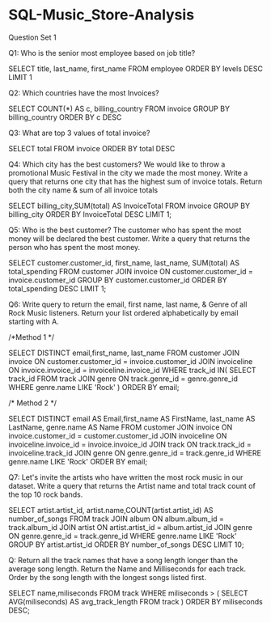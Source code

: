 # SQL-Music_Store-Analysis

Question Set 1 

Q1: Who is the senior most employee based on job title?

SELECT title, last_name, first_name 
FROM employee
ORDER BY levels DESC
LIMIT 1


Q2: Which countries have the most Invoices?

SELECT COUNT(*) AS c, billing_country 
FROM invoice
GROUP BY billing_country
ORDER BY c DESC


Q3: What are top 3 values of total invoice?

SELECT total 
FROM invoice
ORDER BY total DESC


Q4: Which city has the best customers? We would like to throw a promotional Music Festival in the city we made the most money. 
Write a query that returns one city that has the highest sum of invoice totals. 
Return both the city name & sum of all invoice totals 

SELECT billing_city,SUM(total) AS InvoiceTotal
FROM invoice
GROUP BY billing_city
ORDER BY InvoiceTotal DESC
LIMIT 1;


Q5: Who is the best customer? The customer who has spent the most money will be declared the best customer. 
Write a query that returns the person who has spent the most money.

SELECT customer.customer_id, first_name, last_name, SUM(total) AS total_spending
FROM customer
JOIN invoice ON customer.customer_id = invoice.customer_id
GROUP BY customer.customer_id
ORDER BY total_spending DESC
LIMIT 1;


Q6: Write query to return the email, first name, last name, & Genre of all Rock Music listeners. 
Return your list ordered alphabetically by email starting with A.

/*Method 1 */

SELECT DISTINCT email,first_name, last_name
FROM customer
JOIN invoice ON customer.customer_id = invoice.customer_id
JOIN invoiceline ON invoice.invoice_id = invoiceline.invoice_id
WHERE track_id IN(
	SELECT track_id FROM track
	JOIN genre ON track.genre_id = genre.genre_id
	WHERE genre.name LIKE 'Rock'
)
ORDER BY email;


/* Method 2 */

SELECT DISTINCT email AS Email,first_name AS FirstName, last_name AS LastName, genre.name AS Name
FROM customer
JOIN invoice ON invoice.customer_id = customer.customer_id
JOIN invoiceline ON invoiceline.invoice_id = invoice.invoice_id
JOIN track ON track.track_id = invoiceline.track_id
JOIN genre ON genre.genre_id = track.genre_id
WHERE genre.name LIKE 'Rock'
ORDER BY email;


Q7: Let's invite the artists who have written the most rock music in our dataset. 
Write a query that returns the Artist name and total track count of the top 10 rock bands.

SELECT artist.artist_id, artist.name,COUNT(artist.artist_id) AS number_of_songs
FROM track
JOIN album ON album.album_id = track.album_id
JOIN artist ON artist.artist_id = album.artist_id
JOIN genre ON genre.genre_id = track.genre_id
WHERE genre.name LIKE 'Rock'
GROUP BY artist.artist_id
ORDER BY number_of_songs DESC
LIMIT 10;


Q: Return all the track names that have a song length longer than the average song length. 
Return the Name and Milliseconds for each track. Order by the song length with the longest songs listed first.

SELECT name,miliseconds
FROM track
WHERE miliseconds > (
	SELECT AVG(miliseconds) AS avg_track_length
	FROM track )
ORDER BY miliseconds DESC;
